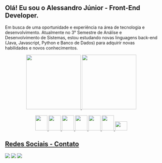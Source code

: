 ## Olá! Eu sou o Alessandro Júnior - Front-End Developer.

 Em busca de uma oportunidade e experiência na área de tecnologia e desenvolvimento. Atualmente no 3° Semestre de Análise e Desenvolvimento de Sistemas, estou estudando
 novas linguagens back-end (Java, Javascript, Python e Banco de Dados) para adquirir novas habilidades e novos conhecimentos.

 
 <div align="center">
  <a href="https://github.com/alvesalejr">
  <img height="180em" src="https://github-readme-stats.vercel.app/api?username=alvesalejr&show_icons=true&theme=dracula&include_all_commits=true&count_private=true"/>
  <img height="180em" src="https://github-readme-stats.vercel.app/api/top-langs/?username=alvesalejr&layout=compact&langs_count=7&theme=dracula"/>
</div>
 
<div align="center"><br>
   <img height="50" width="40" src="https://cdn.jsdelivr.net/gh/devicons/devicon/icons/java/java-original.svg" />
   <img  height="50" width="40" src="https://cdn.jsdelivr.net/gh/devicons/devicon/icons/javascript/javascript-original.svg" />
   <img  height="50" width="40" src="https://cdn.jsdelivr.net/gh/devicons/devicon/icons/css3/css3-original.svg" />
   <img  height="50" width="40" src="https://cdn.jsdelivr.net/gh/devicons/devicon/icons/html5/html5-original.svg" />
   <img  height="50" width="40" src="https://cdn.jsdelivr.net/gh/devicons/devicon/icons/python/python-original.svg" />
   <img  height="50" width="40" src="https://cdn.jsdelivr.net/gh/devicons/devicon/icons/bootstrap/bootstrap-plain.svg" />
   <img  height="30" width="40" src="https://cdn.jsdelivr.net/gh/devicons/devicon/icons/visualstudio/visualstudio-plain.svg" />
</div>

 ## Redes Sociais - Contato
 <div>
  <a href = "mailto:alvesalejr@gmail.com"><img src="https://img.shields.io/badge/-Gmail-%23333?style=for-the-badge&logo=gmail&logoColor=white" target="_blank"></a>
  <a href="https://www.linkedin.com/in/alvesalejr" target="_blank"><img src="https://img.shields.io/badge/-LinkedIn-%230077B5?style=for-the-badge&logo=linkedin&logoColor=white" target="_blank"></a>
  <a href="https://instagram.com/dev.alvesalejr" target="_blank"><img src="https://img.shields.io/badge/-Instagram-%23E4405F?style=for-the-badge&logo=instagram&logoColor=white" target="_blank"></a>
 </div>
